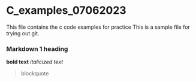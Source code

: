 # C_examples_07062023
This file contains the c code examples for practice
This is a sample file for trying out git.
### Markdown 1 heading
**bold text**
*italicized text*
> blockquote
